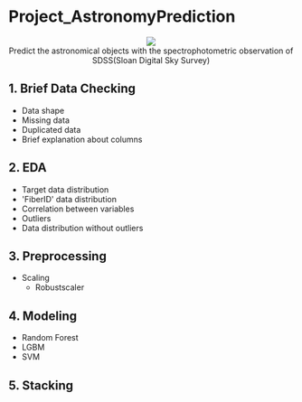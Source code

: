 # Project_AstronomyPrediction
<p align="center">
<img src="https://i.imgur.com/YXGSMta.jpg"></img>
<br \>Predict the astronomical objects with the spectrophotometric observation of SDSS(Sloan Digital Sky Survey)


## 1. Brief Data Checking
- Data shape
- Missing data
- Duplicated data 
- Brief explanation about columns

## 2. EDA
- Target data distribution
- 'FiberID' data distribution
- Correlation between variables
- Outliers
- Data distribution without outliers

## 3. Preprocessing
- Scaling
  - Robustscaler

## 4. Modeling
- Random Forest
- LGBM
- SVM

## 5. Stacking
